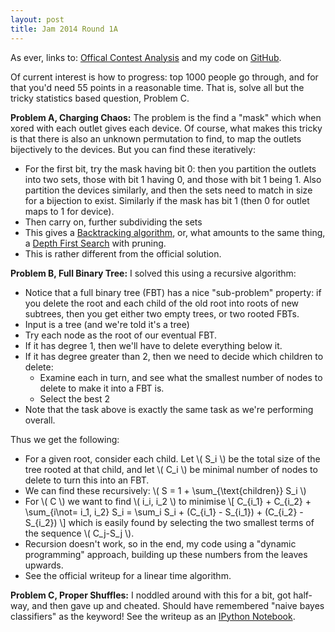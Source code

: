 ```yaml
---
layout: post
title: Jam 2014 Round 1A
---
```


As ever, links to: [Offical Contest Analysis](https://code.google.com/codejam/contest/2984486/dashboard#s=a) and my code on [GitHub](https://github.com/MatthewDaws/CodeJam/tree/master/2014_1a).

Of current interest is how to progress: top 1000 people go through, and for that you'd need 55 points in a reasonable time.  That is, solve all but the tricky statistics based question, Problem C.

**Problem A, Charging Chaos:** The problem is the find a "mask" which when xored with each outlet gives each device.  Of course, what makes this tricky is that there is also an unknown permutation to find, to map the outlets bijectively to the devices.  But you can find these iteratively:

   - For the first bit, try the mask having bit 0: then you partition the outlets into two sets, those with bit 1 having 0, and those with bit 1 being 1.  Also partition the devices similarly, and then the sets need to match in size for a bijection to exist.  Similarly if the mask has bit 1 (then 0 for outlet maps to 1 for device).
   - Then carry on, further subdividing the sets
   - This gives a [Backtracking algorithm](https://en.wikipedia.org/wiki/Backtracking), or, what amounts to the same thing, a [Depth First Search](https://en.wikipedia.org/wiki/Depth-first_search) with pruning.
   - This is rather different from the official solution.

<!--more-->

**Problem B, Full Binary Tree:** I solved this using a recursive algorithm:

   - Notice that a full binary tree (FBT) has a nice "sub-problem" property: if you delete the root and each child of the old root into roots of new subtrees, then you get either two empty trees, or two rooted FBTs.
   - Input is a tree (and we're told it's a tree)
   - Try each node as the root of our eventual FBT.
   - If it has degree 1, then we'll have to delete everything below it.
   - If it has degree greater than 2, then we need to decide which children to delete:
      - Examine each in turn, and see what the smallest number of nodes to delete to make it into a FBT is.
      - Select the best 2
   - Note that the task above is exactly the same task as we're performing overall.

Thus we get the following:
   - For a given root, consider each child.  Let \\( S\_i \\) be the total size of the tree rooted at that child, and let \\( C\_i \\) be minimal number of nodes to delete to turn this into an FBT.
   - We can find these recursively: \\( S = 1 + \sum\_{\text{children}} S\_i \\)
   - For \\( C \\) we want to find \\( i\_i, i\_2 \\) to minimise
\\[ C\_{i\_1} + C\_{i\_2} + \sum\_{i\not= i\_1, i\_2} S\_i = \sum\_i S\_i + (C\_{i\_1} - S\_{i\_1}) + (C\_{i\_2} - S\_{i\_2}) \\]
which is easily found by selecting the two smallest terms of the sequence \\( C\_j-S\_j \\).
   - Recursion doesn't work, so in the end, my code using a "dynamic programming" approach, building up these numbers from the leaves upwards.
   - See the official writeup for a linear time algorithm.

**Problem C, Proper Shuffles:** I noddled around with this for a bit, got half-way, and then gave up and cheated.  Should have remembered "naive bayes classifiers" as the keyword!  See the writeup as an [IPython Notebook](http://nbviewer.ipython.org/github/MatthewDaws/CodeJam/blob/master/2014_1a/Random%20Perms.ipynb).